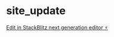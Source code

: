 # site_update

[Edit in StackBlitz next generation editor ⚡️](https://stackblitz.com/~/github.com/Antz1999/site_update)
